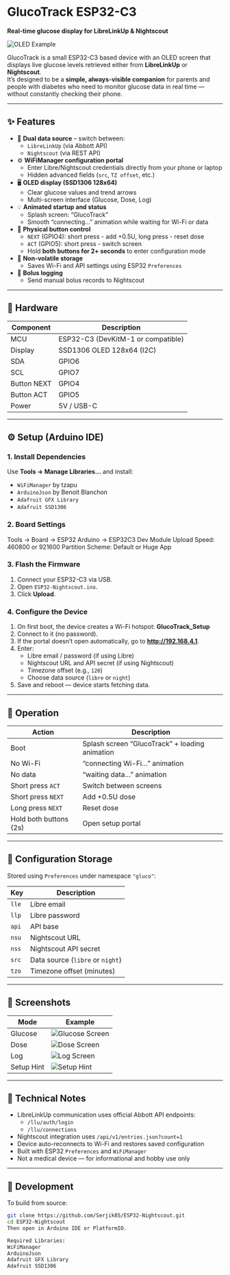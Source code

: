 # GlucoTrack ESP32-C3  
**Real-time glucose display for LibreLinkUp & Nightscout**

![OLED Example](docs/screen-example.jpg)

GlucoTrack is a small ESP32-C3 based device with an OLED screen that displays live glucose levels retrieved either from **LibreLinkUp** or **Nightscout**.  
It’s designed to be a **simple, always-visible companion** for parents and people with diabetes who need to monitor glucose data in real time — without constantly checking their phone.

---

## ✨ Features

- 🔄 **Dual data source** – switch between:
  - `LibreLinkUp` (via Abbott API)
  - `Nightscout` (via REST API)
- ⚙️ **WiFiManager configuration portal**
  - Enter Libre/Nightscout credentials directly from your phone or laptop
  - Hidden advanced fields (`src`, `TZ offset`, etc.)
- 🖥️ **OLED display (SSD1306 128x64)**
  - Clear glucose values and trend arrows
  - Multi-screen interface (Glucose, Dose, Log)
- 💡 **Animated startup and status**
  - Splash screen: “GlucoTrack”
  - Smooth “connecting…” animation while waiting for Wi-Fi or data
- 🔘 **Physical button control**
  - `NEXT` (GPIO4): short press - add +0.5U, long press - reset dose  
  - `ACT` (GPIO5): short press - switch screen  
  - Hold **both buttons for 2+ seconds** to enter configuration mode
- 🧠 **Non-volatile storage**
  - Saves Wi-Fi and API settings using ESP32 `Preferences`
- 🔔 **Bolus logging**
  - Send manual bolus records to Nightscout

---

## 🧩 Hardware

| Component | Description |
|------------|-------------|
| MCU | ESP32-C3 (DevKitM-1 or compatible) |
| Display | SSD1306 OLED 128x64 (I2C) |
| SDA | GPIO6 |
| SCL | GPIO7 |
| Button NEXT | GPIO4 |
| Button ACT | GPIO5 |
| Power | 5V / USB-C |

---

## ⚙️ Setup (Arduino IDE)

### 1. Install Dependencies
Use **Tools → Manage Libraries…** and install:
- `WiFiManager` by tzapu  
- `ArduinoJson` by Benoit Blanchon  
- `Adafruit GFX Library`  
- `Adafruit SSD1306`

### 2. Board Settings
Tools → Board → ESP32 Arduino → ESP32C3 Dev Module
Upload Speed: 460800 or 921600
Partition Scheme: Default or Huge App
### 3. Flash the Firmware
1. Connect your ESP32-C3 via USB.  
2. Open `ESP32-Nightscout.ino`.  
3. Click **Upload**.

### 4. Configure the Device
1. On first boot, the device creates a Wi-Fi hotspot: **GlucoTrack_Setup**
2. Connect to it (no password).  
3. If the portal doesn’t open automatically, go to **http://192.168.4.1**.  
4. Enter:
   - Libre email / password (if using Libre)
   - Nightscout URL and API secret (if using Nightscout)
   - Timezone offset (e.g., `120`)
   - Choose data source (`libre` or `night`)
5. Save and reboot — device starts fetching data.

---

## 🔋 Operation

| Action | Description |
|--------|--------------|
| Boot | Splash screen “GlucoTrack” + loading animation |
| No Wi-Fi | “connecting Wi-Fi…” animation |
| No data | “waiting data…” animation |
| Short press `ACT` | Switch between screens |
| Short press `NEXT` | Add +0.5U dose |
| Long press `NEXT` | Reset dose |
| Hold both buttons (2s) | Open setup portal |

---

## 💾 Configuration Storage

Stored using `Preferences` under namespace `"gluco"`:

| Key | Description |
|-----|--------------|
| `lle` | Libre email |
| `llp` | Libre password |
| `api` | API base |
| `nsu` | Nightscout URL |
| `nss` | Nightscout API secret |
| `src` | Data source (`libre` or `night`) |
| `tzo` | Timezone offset (minutes) |

---

## 📸 Screenshots

| Mode | Example |
|------|----------|
| Glucose | ![Glucose Screen](docs/screen-glu.jpg) |
| Dose | ![Dose Screen](docs/screen-dose.jpg) |
| Log | ![Log Screen](docs/screen-log.jpg) |
| Setup Hint | ![Setup Hint](docs/screen-setup.jpg) |

---

## 🧠 Technical Notes

- LibreLinkUp communication uses official Abbott API endpoints:
  - `/llu/auth/login`
  - `/llu/connections`
- Nightscout integration uses `/api/v1/entries.json?count=1`
- Device auto-reconnects to Wi-Fi and restores saved configuration
- Built with ESP32 `Preferences` and `WiFiManager`
- Not a medical device — for informational and hobby use only

---

## 🧰 Development

To build from source:
```bash
git clone https://github.com/Serjik85/ESP32-Nightscout.git
cd ESP32-Nightscout
Then open in Arduino IDE or PlatformIO.

Required Libraries:
WiFiManager
ArduinoJson
Adafruit GFX Library
Adafruit SSD1306
